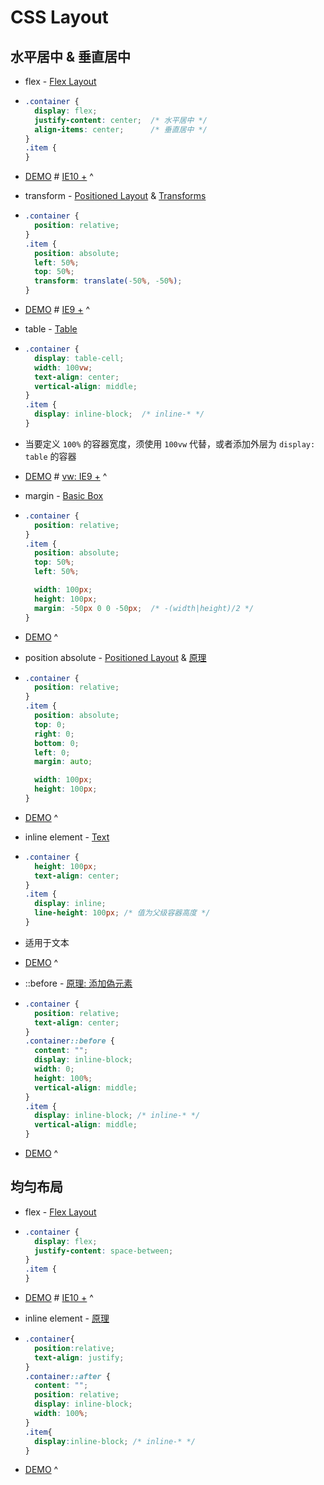 ---
---

# CSS Layout

## 水平居中 & 垂直居中

-   flex - [Flex Layout](https://drafts.csswg.org/css-flexbox-1/)
-   ```css
    .container {
      display: flex;
      justify-content: center;  /* 水平居中 */
      align-items: center;      /* 垂直居中 */
    }
    .item {
    }
    ```
-   [DEMO](https://codepen.io/wizard67/pen/bMWqWv) # [IE10 +](https://caniuse.com/#search=flex)
^

-   transform - [Positioned Layout](https://drafts.csswg.org/css-position-3/) & [Transforms](https://drafts.csswg.org/css-transforms-1/)
-   ```css
    .container {
      position: relative;
    }
    .item {
      position: absolute;
      left: 50%;
      top: 50%;
      transform: translate(-50%, -50%);
    }
    ```
-   [DEMO](https://codepen.io/wizard67/pen/JvNWpG) # [IE9 +](https://caniuse.com/#search=transform)
^

-   table - [Table](https://drafts.csswg.org/css-tables-3/)
-   ```css
    .container {
      display: table-cell;
      width: 100vw;
      text-align: center;
      vertical-align: middle;
    }
    .item {
      display: inline-block;  /* inline-* */
    }
    ```
-   当要定义 `100%` 的容器宽度，须使用 `100vw` 代替，或者添加外层为 `display: table` 的容器
-   [DEMO](https://codepen.io/wizard67/pen/rvmyQN) # [vw: IE9 +](https://caniuse.com/#search=vw)
^

-   margin - [Basic Box](https://drafts.csswg.org/css-box-3/#margin-props)
-   ```css
    .container {
      position: relative;
    }
    .item {
      position: absolute;
      top: 50%;
      left: 50%;

      width: 100px;
      height: 100px;
      margin: -50px 0 0 -50px;  /* -(width|height)/2 */
    }
    ```
-   [DEMO](https://codepen.io/wizard67/pen/MGmmKw)
^

-   position absolute - [Positioned Layout](https://drafts.csswg.org/css-position-3/) & [原理](https://www.smashingmagazine.com/2013/08/absolute-horizontal-vertical-centering-css/#Explanation)
-   ```css
    .container {
      position: relative;
    }
    .item {
      position: absolute;
      top: 0;
      right: 0;
      bottom: 0;
      left: 0;
      margin: auto;

      width: 100px;
      height: 100px;
    }
    ```
-   [DEMO](https://codepen.io/wizard67/pen/KRmmMP)
^

-   inline element - [Text](https://drafts.csswg.org/css-text-3/#text-align-property)
-   ```css
    .container {
      height: 100px;
      text-align: center;
    }
    .item {
      display: inline;
      line-height: 100px; /* 值为父级容器高度 */
    }
    ```
-   适用于文本
-   [DEMO](https://codepen.io/wizard67/pen/JvNNKN)
^

-   ::before - [原理: 添加偽元素](http://www.oxxostudio.tw/articles/201408/css-vertical-align.html)
-   ```css
    .container {
      position: relative;
      text-align: center;
    }
    .container::before {
      content: "";
      display: inline-block;
      width: 0;
      height: 100%;
      vertical-align: middle;
    }
    .item {
      display: inline-block; /* inline-* */
      vertical-align: middle;
    }
    ```
-   [DEMO](https://codepen.io/wizard67/pen/yjbbgN)
^

## 均匀布局

-   flex - [Flex Layout](https://drafts.csswg.org/css-flexbox-1/)
-   ```css
    .container {
      display: flex;
      justify-content: space-between;
    }
    .item {
    }
    ```
-   [DEMO](https://codepen.io/wizard67/pen/XqRaWO) # [IE10 +](https://caniuse.com/#search=flex)
^

-   inline element - [原理](http://www.cnblogs.com/coco1s/p/5915429.html)
-   ```css
    .container{
      position:relative;
      text-align: justify;
    }
    .container::after {
      content: "";
      position: relative;
      display: inline-block;
      width: 100%;
    }
    .item{
      display:inline-block; /* inline-* */
    }
    ```
-   [DEMO](https://codepen.io/wizard67/pen/YLVxXq)
^

